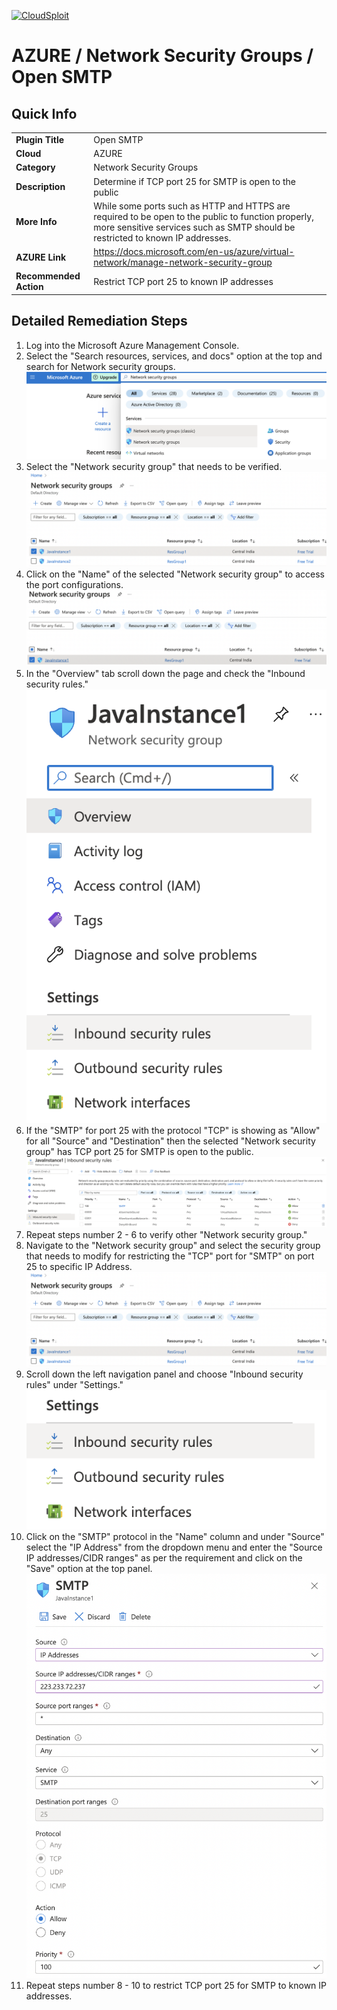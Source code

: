 [![CloudSploit](https://cloudsploit.com/img/logo-new-big-text-100.png "CloudSploit")](https://cloudsploit.com)

# AZURE / Network Security Groups / Open SMTP

## Quick Info

| | |
|-|-|
| **Plugin Title** | Open SMTP |
| **Cloud** | AZURE |
| **Category** | Network Security Groups |
| **Description** | Determine if TCP port 25 for SMTP is open to the public |
| **More Info** | While some ports such as HTTP and HTTPS are required to be open to the public to function properly, more sensitive services such as SMTP should be restricted to known IP addresses. |
| **AZURE Link** | https://docs.microsoft.com/en-us/azure/virtual-network/manage-network-security-group |
| **Recommended Action** | Restrict TCP port 25 to known IP addresses |

## Detailed Remediation Steps
1. Log into the Microsoft Azure Management Console.
2. Select the "Search resources, services, and docs" option at the top and search for Network security groups. </br> <img src="/resources/azure/networksecuritygroups/open-smtp/step2.png"/>
3. Select the "Network security group" that needs to be verified. </br> <img src="/resources/azure/networksecuritygroups/open-smtp/step3.png"/>
4. Click on the "Name" of the selected "Network security group" to access the port configurations. </br> <img src="/resources/azure/networksecuritygroups/open-smtp/step4.png"/>
5. In the "Overview" tab scroll down the page and check the "Inbound security rules." </br> <img src="/resources/azure/networksecuritygroups/open-smtp/step5.png"/>
6. If the "SMTP" for port 25 with the protocol "TCP" is showing as "Allow" for all "Source" and "Destination" then the selected  "Network security group" has TCP port 25 for SMTP is open to the public. </br> <img src="/resources/azure/networksecuritygroups/open-smtp/step6.png"/>
7. Repeat steps number 2 - 6 to verify other "Network security group." </br>
8. Navigate to the "Network security group" and select the security group that needs to modify for restricting the "TCP" port for "SMTP" on port 25 to specific IP Address.</br> <img src="/resources/azure/networksecuritygroups/open-smtp/step8.png"/>
9. Scroll down the left navigation panel and choose "Inbound security rules" under "Settings."</br> <img src="/resources/azure/networksecuritygroups/open-smtp/step9.png"/>
10. Click on the "SMTP" protocol in the "Name" column and under "Source" select the "IP Address" from the dropdown menu and enter the "Source IP addresses/CIDR ranges" as per the requirement and click on the "Save" option at the top panel. </br> <img src="/resources/azure/networksecuritygroups/open-smtp/step10.png"/>
11. Repeat steps number 8 - 10 to restrict TCP port 25 for SMTP to known IP addresses.</br>
